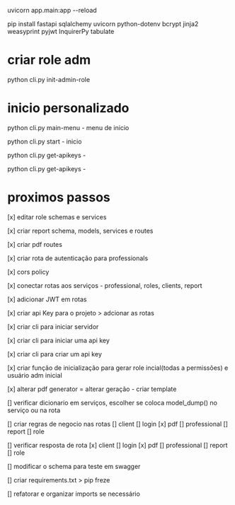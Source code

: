 uvicorn app.main:app --reload

pip install
    fastapi
    sqlalchemy
    uvicorn
    python-dotenv
    bcrypt
    jinja2
    weasyprint
    pyjwt
    InquirerPy
    tabulate

# criar role adm
python cli.py init-admin-role

# inicio personalizado
python cli.py main-menu - menu de inicio

python cli.py start - inicio

python cli.py get-apikeys - 

python cli.py get-apikeys - 

# proximos passos

[x] editar role schemas e services

[x] criar report schema, models, services e routes

[x] criar pdf routes

[x] criar rota de autenticação para professionals

[x] cors policy

[x] conectar rotas aos serviços - professional, roles, clients, report

[x] adicionar JWT em rotas

[x] criar api Key para o projeto > adcionar as rotas
 
[x] criar cli para iniciar servidor

[x] criar cli para iniciar uma api key

[x] criar cli para criar um api key

[x] criar função de inicialização para gerar role incial(todas a permissões) e usuário adm inicial

[x] alterar pdf generator = alterar geração - criar template

[] verificar dicionario em serviços, escolher se coloca model_dump() no serviço ou na rota

[] criar regras de negocio nas rotas
    [] client
    [] login
    [x] pdf
    [] professional
    [] report
    [] role

[] verificar resposta de rota
    [x] client
    [] login
    [x] pdf
    [] professional
    [] report
    [] role

[] modificar o schema para teste em swagger

[] criar requirements.txt > pip freze

[] refatorar e organizar imports se necessário 